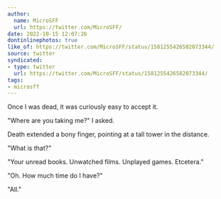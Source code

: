 ```yaml
---
author:
  name: MicroSFF
  url: https://twitter.com/MicroSFF/
date: 2022-10-15 12:07:26
dontinlinephotos: true
like_of: https://twitter.com/MicroSFF/status/1581255426582073344/
source: twitter
syndicated:
- type: twitter
  url: https://twitter.com/MicroSFF/status/1581255426582073344/
tags:
- microsff
---
```


Once I was dead, it was curiously easy to accept it.

"Where are you taking me?" I asked.

Death extended a bony finger, pointing at a tall tower in the distance.

"What is that?"

"Your unread books. Unwatched films. Unplayed games. Etcetera."

"Oh. How much time do I have?"

"All."